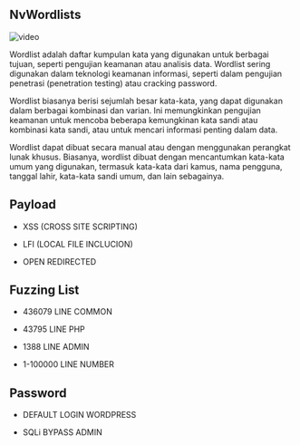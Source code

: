 ## NvWordlists

![video](https://user-images.githubusercontent.com/105418279/227754319-685ee588-f637-4570-8569-f33675879c6f.gif)

Wordlist adalah daftar kumpulan kata yang digunakan untuk berbagai tujuan, seperti pengujian keamanan atau analisis data. Wordlist sering digunakan dalam teknologi keamanan informasi, seperti dalam pengujian penetrasi (penetration testing) atau cracking password.

Wordlist biasanya berisi sejumlah besar kata-kata, yang dapat digunakan dalam berbagai kombinasi dan varian. Ini memungkinkan pengujian keamanan untuk mencoba beberapa kemungkinan kata sandi atau kombinasi kata sandi, atau untuk mencari informasi penting dalam data.

Wordlist dapat dibuat secara manual atau dengan menggunakan perangkat lunak khusus. Biasanya, wordlist dibuat dengan mencantumkan kata-kata umum yang digunakan, termasuk kata-kata dari kamus, nama pengguna, tanggal lahir, kata-kata sandi umum, dan lain sebagainya.

## Payload

- XSS (CROSS SITE SCRIPTING)

- LFI (LOCAL FILE INCLUCION)

- OPEN REDIRECTED

## Fuzzing List

- 436079 LINE COMMON

- 43795 LINE PHP

- 1388 LINE ADMIN 

- 1-100000 LINE NUMBER

## Password 

- DEFAULT LOGIN WORDPRESS

- SQLi BYPASS ADMIN
